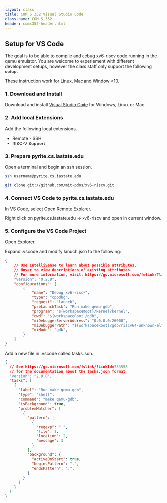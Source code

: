 ```yaml
---
layout: class
title: COM S 352 Visual Studio Code
class-name: COM S 352
header: coms352-header.html
---
```

## Setup for VS Code

The goal is to be able to compile and debug xv6-riscv code running in the qemu emulator. You are welcome to experiement with different development setups, however the class staff only support the following setup.

These instruction work for Linux, Mac and Window >10.

### 1. Download and Install

Download and install [Visual Studio Code](https://code.visualstudio.com/) for Windows, Linux or Mac.

### 2. Add local Extensions

Add the following local extensions.
* Remote - SSH
* RISC-V Support

### 3. Prepare pyrite.cs.iastate.edu

Open a terminal and begin an ssh session.
```sh
ssh username@pyrite.cs.iastate.edu
```

```sh
git clone git://github.com/mit-pdos/xv6-riscv.git
```

### 4. Connect VS Code to pyrite.cs.iastate.edu

In VS Code, select Open Remote Explorer.

Right click on pyrite.cs.iastate.edu -> xv6-riscv and open in current window.

### 5. Configure the VS Code Project

Open Explorer.

Expand .vscode and modify lanuch.json to the following:
```json
{
    // Use IntelliSense to learn about possible attributes.
    // Hover to view descriptions of existing attributes.
    // For more information, visit: https://go.microsoft.com/fwlink/?linkid=830387
    "version": "0.2.0",
    "configurations": [
        {
            "name": "Debug xv6-riscv",
            "type": "cppdbg",
            "request": "launch",
            "preLaunchTask": "Run make qemu-gdb",
            "program": "${workspaceRoot}/kernel/kernel",
            "cwd": "${workspaceRoot}/gdb",
            "miDebuggerServerAddress": "0.0.0.0:26000",
            "miDebuggerPath": "${workspaceRoot}/gdb/riscv64-unknown-elf-gdb",
            "miMode": "gdb",
        }
    ]
} 
```

Add a new file in .vscode called tasks.json.
```json
{
  // See https://go.microsoft.com/fwlink/?LinkId=733558
  // for the documentation about the tasks.json format
  "version": "2.0.0",
  "tasks": [
    {
      "label": "Run make qemu-gdb",
      "type": "shell",
      "command": "make qemu-gdb",
      "isBackground": true,
      "problemMatcher": [
        {
          "pattern": [
            {
              "regexp": ".",
              "file": 1,
              "location": 2,
              "message": 3
            }
          ],
          "background": {
            "activeOnStart": true,
            "beginsPattern": ".",
            "endsPattern": ".",
          }
        }
      ]
    }
  ]
}
```

